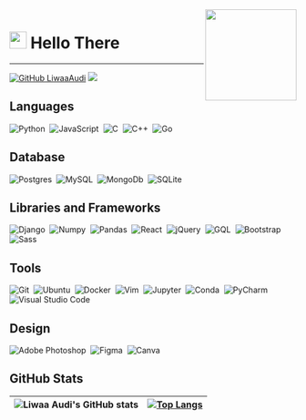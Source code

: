 <img align="right" src="https://media.giphy.com/media/SWoSkN6DxTszqIKEqv/giphy.gif" height="160px" width="auto">

<h1 align="left"><img src="https://raw.githubusercontent.com/sidbelbase/sidbelbase/master/wave.gif" width="30px"><strong> Hello There</strong>
</h1>

<hr>

[![GitHub LiwaaAudi](https://img.shields.io/github/followers/LiwaaAudi?label=follow&style=social)](https://github.com/LiwaaAudi)
![](https://komarev.com/ghpvc/?username=LiwaaAudi&color=green)


## Languages
<img alt="Python" src="https://img.shields.io/badge/python-%2314354C.svg?style=for-the-badge&logo=python&logoColor=white"/>&nbsp;
<img alt="JavaScript" src="https://img.shields.io/badge/javascript-%23323330.svg?style=for-the-badge&logo=javascript&logoColor=%23F7DF1E"/>&nbsp;
<img alt="C" src="https://img.shields.io/badge/c-%2300599C.svg?style=for-the-badge&logo=c&logoColor=white"/>&nbsp;
<img alt="C++" src="https://img.shields.io/badge/c++-%2300599C.svg?style=for-the-badge&logo=c%2B%2B&ogoColor=white"/>&nbsp;
<img alt="Go" src="https://img.shields.io/badge/go-%2300ADD8.svg?style=for-the-badge&logo=go&logoColor=white"/>&nbsp;

## Database
<img alt="Postgres" src ="https://img.shields.io/badge/postgres-%23316192.svg?style=for-the-badge&logo=postgresql&logoColor=white"/>&nbsp;
<img alt="MySQL" src="https://img.shields.io/badge/mysql-%2300f.svg?style=for-the-badge&logo=mysql&logoColor=white"/>&nbsp;
<img alt="MongoDb" src="https://img.shields.io/badge/MongoDB-white?style=for-the-badge&logo=mongodb&logoColor=4EA94B"/>&nbsp;
<img alt="SQLite" src ="https://img.shields.io/badge/sqlite-%2307405e.svg?style=for-the-badge&logo=sqlite&logoColor=white"/>

## Libraries and Frameworks
<img alt="Django" src="https://img.shields.io/badge/django-%23092E20.svg?style=for-the-badge&logo=django&logoColor=white"/>&nbsp;
<img alt="Numpy" src="https://img.shields.io/badge/Numpy-777BB4?style=for-the-badge&logo=numpy&logoColor=white"/>&nbsp;
<img alt="Pandas" src="https://img.shields.io/badge/Pandas-2C2D72?style=for-the-badge&logo=pandas&logoColor=white"/>&nbsp;
<img alt="React" src="https://img.shields.io/badge/react-%2320232a.svg?style=for-the-badge&logo=react&logoColor=%2361DAFB"/>&nbsp;
<img alt="jQuery" src="https://img.shields.io/badge/jquery-%230769AD.svg?style=for-the-badge&logo=jquery&logoColor=white"/>&nbsp;
<img alt="GQL" src="https://img.shields.io/badge/GraphQl-E10098?style=for-the-badge&logo=graphql&logoColor=white"/>&nbsp;
<img alt="Bootstrap" src="https://img.shields.io/badge/bootstrap-%23563D7C.svg?style=for-the-badge&logo=bootstrap&logoColor=white"/>&nbsp;
<img alt="Sass" src="https://img.shields.io/badge/Sass-CC6699?style=for-the-badge&logo=sass&logoColor=white"/>

## Tools
<img alt="Git" src="https://img.shields.io/badge/git-%23F05033.svg?style=for-the-badge&logo=git&logoColor=white"/>&nbsp;
<img alt="Ubuntu" src="https://img.shields.io/badge/Ubuntu-E95420?style=for-the-badge&logo=ubuntu&logoColor=white" />&nbsp;
<img alt="Docker" src="https://img.shields.io/badge/docker-%230db7ed.svg?style=for-the-badge&logo=docker&logoColor=white"/>&nbsp;
<img alt="Vim" src="https://img.shields.io/badge/VIM-%2311AB00.svg?style=for-the-badge&logo=vim&logoColor=white"/>&nbsp;
<img alt="Jupyter" src="https://img.shields.io/badge/Jupyter-%23F37626.svg?style=for-the-badge&logo=Jupyter&logoColor=white" />&nbsp;
<img alt="Conda" src="https://img.shields.io/badge/conda-342B029.svg?&style=for-the-badge&logo=anaconda&logoColor=white" />&nbsp;
<img alt="PyCharm" src="https://img.shields.io/badge/PyCharm-000000.svg?style=for-the-badge&logo=PyCharm&logoColor=white"/>&nbsp;
<img alt="Visual Studio Code" src="https://img.shields.io/badge/VSCode-0078d7.svg?style=for-the-badge&logo=visual-studio-code&logoColor=white"/>

## Design
<img alt="Adobe Photoshop" src="https://img.shields.io/badge/adobephotoshop-%2331A8FF.svg?style=for-the-badge&logo=adobephotoshop&logoColor=white"/>&nbsp;
<img alt="Figma" src="https://img.shields.io/badge/figma-%23F24E1E.svg?style=for-the-badge&logo=figma&logoColor=white"/>&nbsp;
<img alt="Canva" src="https://img.shields.io/badge/Canva-%2300C4CC.svg?style=for-the-badge&logo=Canva&logoColor=white"/>


## GitHub Stats

| ![Liwaa Audi's GitHub stats](https://github-readme-stats.vercel.app/api?username=LiwaaAudi&show_icons=true&private_count=true) | [![Top Langs](https://github-readme-stats.vercel.app/api/top-langs/?username=LiwaaAudi&layout=compact&private_count=true)](https://github.com/LiwaaAudi/github-readme-stats) |
| ------------- | ------------- |

